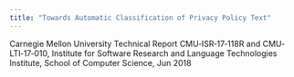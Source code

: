 ```yaml
---
title: "Towards Automatic Classification of Privacy Policy Text"
---
```


Carnegie Mellon University Technical Report CMU‐ISR‐17‐118R and CMU‐LTI‐17‐010, Institute for Software Research and Language Technologies Institute, School of Computer Science, Jun 2018

